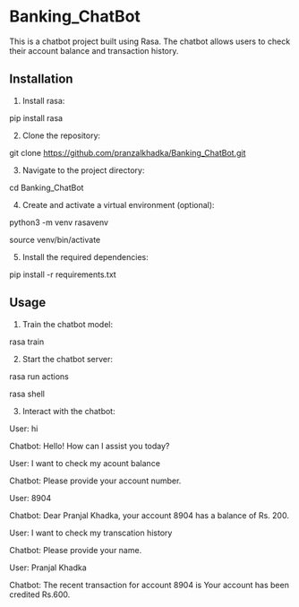 # Banking_ChatBot

This is a chatbot project built using Rasa. The chatbot allows users to check their account balance and transaction history.

## Installation

1. Install rasa:

pip install rasa

2. Clone the repository:

git clone https://github.com/pranzalkhadka/Banking_ChatBot.git

3. Navigate to the project directory:
 
cd Banking_ChatBot

4. Create and activate a virtual environment (optional):

python3 -m venv rasavenv

source venv/bin/activate

5. Install the required dependencies:

pip install -r requirements.txt

## Usage

1. Train the chatbot model:

rasa train

2. Start the chatbot server:

rasa run actions

rasa shell

3. Interact with the chatbot:

User: hi

Chatbot: Hello! How can I assist you today?

User: I want to check my acount balance 

Chatbot: Please provide your account number.

User: 8904

Chatbot: Dear Pranjal Khadka, your account 8904 has a balance of Rs. 200.

User: I want to check my transcation history

Chatbot: Please provide your name.

User: Pranjal Khadka

Chatbot: The recent transaction for account 8904 is Your account has been credited Rs.600.

